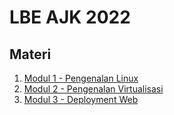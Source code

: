 # LBE AJK 2022

## Materi

1. [Modul 1 - Pengenalan Linux]()
2. [Modul 2 - Pengenalan Virtualisasi]()
3. [Modul 3 - Deployment Web]()
